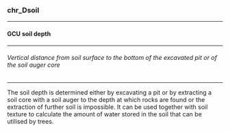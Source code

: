 ### chr_Dsoil



------
#### GCU soil depth



------
###### Vertical distance from soil surface to the bottom of the excavated pit or of the soil auger core



------
The soil depth is determined either by excavating a pit or by extracting a soil core with a soil auger to the depth at which rocks are found or the extraction of further soil is impossible.
It can be used together with soil texture to calculate the amount of water stored in the soil that can be utilised by trees.